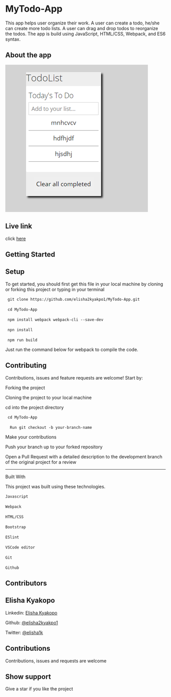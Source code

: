 # MyTodo-App
This app helps user organize their work. A user can create a todo, he/she can create more todo lists. A user can drag and drop todos to reorganize the todos. The app is build using JavaScript, HTML/CSS, Webpack, and ES6 syntax.

## About the app

![todo!](dist/img/todo.png)

## Live link
click [here](https://todoelisha.netlify.app/)

## Getting Started

## Setup

To get started, you should first get this file in your local machine by cloning or forking this project or typing in your terminal

```
 git clone https://github.com/elisha2kyakpo1/MyTodo-App.git

 cd MyTodo-App

 npm install webpack webpack-cli --save-dev

 npn install

 npm run build
 ```
Just run the command below for webpack to compile the code.

## Contributing

Contributions, issues and feature requests are welcome! Start by:

Forking the project

Cloning the project to your local machine

cd into the project directory

```
 cd MyTodo-App

  Run git checkout -b your-branch-name
```

Make your contributions

Push your branch up to your forked repository

Open a Pull Request with a detailed description to the development branch of the original project for a review

---

Built With

This project was built using these technologies.

```
Javascript

Webpack

HTML/CSS

Bootstrap

ESlint

VSCode editor

Git

Github
```

## Contributors

## Elisha Kyakopo

  Linkedin: [Elisha Kyakopo](https://www.linkedin.com/in/elisha-kyakopo/)

  Github: [@elisha2kyakpo1](https://github.com/elisha2kyakpo1)

  Twitter: [@elisha1k](https://twitter.com/Elisha1k)

## Contributions

Contributions, issues and requests are welcome

## Show support

Give a star if you like the project